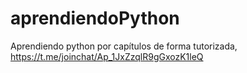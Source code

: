 # aprendiendoPython
Aprendiendo python por capítulos de forma tutorizada, https://t.me/joinchat/Ap_1JxZzqlR9gGxozK1leQ
